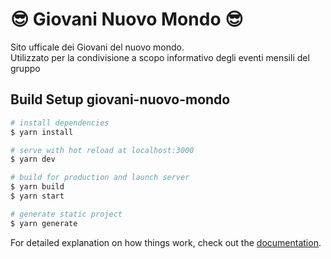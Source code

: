 # 😎 Giovani Nuovo Mondo 😎

Sito ufficale dei Giovani del nuovo mondo.<br>
Utilizzato per la condivisione a scopo informativo degli eventi mensili del gruppo

## Build Setup giovani-nuovo-mondo

```bash
# install dependencies
$ yarn install

# serve with hot reload at localhost:3000
$ yarn dev

# build for production and launch server
$ yarn build
$ yarn start

# generate static project
$ yarn generate
```

For detailed explanation on how things work, check out the [documentation](https://nuxtjs.org).


